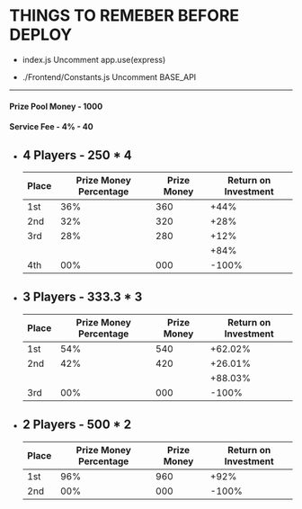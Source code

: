 # THINGS TO REMEBER BEFORE DEPLOY

- index.js
  Uncomment app.use(express)

- ./Frontend/Constants.js
  Uncomment BASE_API

---

#### Prize Pool Money - 1000

#### Service Fee - 4% - 40

- ## 4 Players - 250 \* 4

  | Place | Prize Money Percentage | Prize Money | Return on Investment |
  | ----- | ---------------------- | ----------- | -------------------- |
  | 1st   | 36%                    | 360         | +44%                 |
  | 2nd   | 32%                    | 320         | +28%                 |
  | 3rd   | 28%                    | 280         | +12%                 |
  |       |                        |             | +84%                 |
  | 4th   | 00%                    | 000         | -100%                |

- ## 3 Players - 333.3 \* 3

  | Place | Prize Money Percentage | Prize Money | Return on Investment |
  | ----- | ---------------------- | ----------- | -------------------- |
  | 1st   | 54%                    | 540         | +62.02%              |
  | 2nd   | 42%                    | 420         | +26.01%              |
  |       |                        |             | +88.03%              |
  | 3rd   | 00%                    | 000         | -100%                |

- ## 2 Players - 500 \* 2
  | Place | Prize Money Percentage | Prize Money | Return on Investment |
  | ----- | ---------------------- | ----------- | -------------------- |
  | 1st   | 96%                    | 960         | +92%                 |
  | 2nd   | 00%                    | 000         | -100%                |
